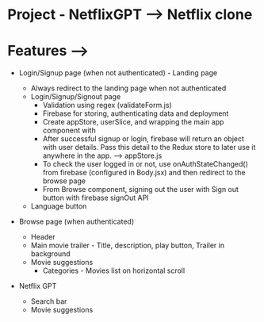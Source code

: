 # Project - NetflixGPT --> Netflix clone

# Features -->

- Login/Signup page (when not authenticated) - Landing page

  - Always redirect to the landing page when not authenticated
  - Login/Signup/Signout page
    - Validation using regex (validateForm.js)
    - Firebase for storing, authenticating data and deployment
    - Create appStore, userSlice, and wrapping the main app component with <Provider></Provider>
    - After successful signup or login, firebase will return an object with user details. Pass this detail to the Redux store to later use it anywhere in the app. --> appStore.js
    - To check the user logged in or not, use onAuthStateChanged() from firebase (configured in Body.jsx) and then redirect to the browse page
    - From Browse component, signing out the user with Sign out button with firebase signOut API
  - Language button

- Browse page (when authenticated)

  - Header
  - Main movie trailer - Title, description, play button, Trailer in background
  - Movie suggestions
    - Categories - Movies list on horizontal scroll

- Netflix GPT
  - Search bar
  - Movie suggestions
